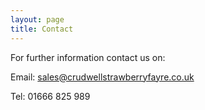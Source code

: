 ```yaml
---
layout: page
title: Contact
---
```


For further information contact us on:

Email: sales@crudwellstrawberryfayre.co.uk

Tel: 01666 825 989
